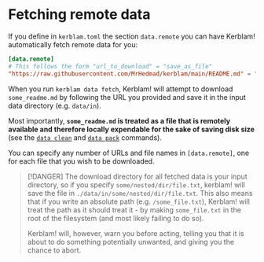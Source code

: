# Fetching remote data
If you define in `kerblam.toml` the section `data.remote` you can have
Kerblam! automatically fetch remote data for you:
```toml
[data.remote]
# This follows the form "url_to_download" = "save_as_file"
"https://raw.githubusercontent.com/MrHedmad/kerblam/main/README.md" = "some_readme.md"
```
When you run `kerblam data fetch`, Kerblam! will attempt to download `some_readme.md`
by following the URL you provided and save it in the input data directory (e.g.
`data/in`).

Most importantly, **`some_readme.md` is treated as a file that is remotely available
and therefore locally expendable for the sake of saving disk size** (see the
[`data clean`](data_clean.html) and [`data pack`](package_data.html) commands).

You can specify any number of URLs and file names in `[data.remote]`, one for
each file that you wish to be downloaded.

> [!DANGER]
> The download directory for all fetched data is your input directory,
> so if you specify `some/nested/dir/file.txt`, kerblam! will save the file in
> `./data/in/some/nested/dir/file.txt`.
> This also means that if you write an absolute path (e.g. `/some_file.txt`),
> Kerblam! will treat the path as it should treat it - by making `some_file.txt`
> in the root of the filesystem (and most likely failing to do so).
>
> Kerblam! will, however, warn you before acting, telling you that it is about
> to do something potentially unwanted, and giving you the chance to abort.
